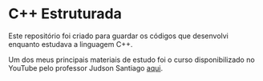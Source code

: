 # C++ Estruturada

Este repositório foi criado para guardar os códigos que desenvolvi enquanto estudava a linguagem C++.

Um dos meus principais materiais de estudo foi o curso disponibilizado no YouTube pelo professor Judson Santiago [aqui](https://www.youtube.com/playlist?list=PLX6Nyaq0ebfgWfHqVHVAEPCDG54RLArJh).
